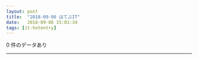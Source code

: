 ```yaml
---
layout: post
title:  "2018-09-06 はてぶIT"
date:   2018-09-06 15:01:34
tags: [it-hotentry]
---
```

0 件のデータあり

<hr>
